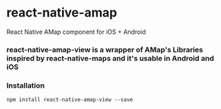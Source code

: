 # react-native-amap
React Native AMap component for iOS + Android

### react-native-amap-view is a wrapper of AMap's Libraries inspired by react-native-maps and it's usable in Android and iOS

### Installation

`npm install react-native-amap-view --save`
